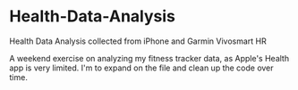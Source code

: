 # Health-Data-Analysis
Health Data Analysis collected from iPhone and Garmin Vivosmart HR

A weekend exercise on analyzing my fitness tracker data, as Apple's Health app is very limited.
I'm to expand on the file and clean up the code over time.
